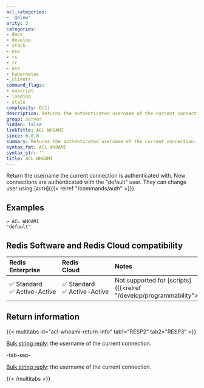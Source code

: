 ```yaml
---
acl_categories:
- '@slow'
arity: 2
categories:
- docs
- develop
- stack
- oss
- rs
- rc
- oss
- kubernetes
- clients
command_flags:
- noscript
- loading
- stale
complexity: O(1)
description: Returns the authenticated username of the current connection.
group: server
hidden: false
linkTitle: ACL WHOAMI
since: 6.0.0
summary: Returns the authenticated username of the current connection.
syntax_fmt: ACL WHOAMI
syntax_str: ''
title: ACL WHOAMI
---
```

Return the username the current connection is authenticated with.
New connections are authenticated with the "default" user. They
can change user using [`AUTH`]({{< relref "/commands/auth" >}}).

## Examples

```
> ACL WHOAMI
"default"
```

## Redis Software and Redis Cloud compatibility

| Redis<br />Enterprise | Redis<br />Cloud | <span style="min-width: 9em; display: table-cell">Notes</span> |
|:----------------------|:-----------------|:------|
| <span title="Supported">&#x2705; Standard</span><br /><span title="Supported"><nobr>&#x2705; Active-Active</nobr></span> | <span title="Supported">&#x2705; Standard</span><br /><span title="Supported"><nobr>&#x2705; Active-Active</nobr></span> | Not supported for [scripts]({{<relref "/develop/programmability">}}). |

## Return information

{{< multitabs id="acl-whoami-return-info" 
    tab1="RESP2" 
    tab2="RESP3" >}}

[Bulk string reply](../../develop/reference/protocol-spec#bulk-strings): the username of the current connection.

-tab-sep-

[Bulk string reply](../../develop/reference/protocol-spec#bulk-strings): the username of the current connection.

{{< /multitabs >}}
